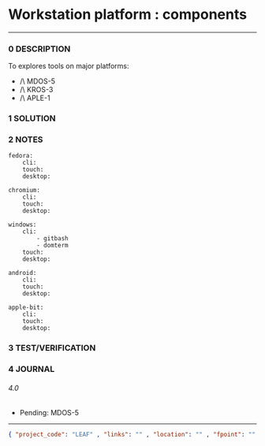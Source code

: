 # Workstation platform : components
--------------------------------
### 0 DESCRIPTION

To explores tools on major platforms:

- /\ MDOS-5
- /\ KROS-3
- /\ APLE-1

### 1 SOLUTION


### 2 NOTES
```
fedora:
    cli:
    touch:
    desktop:

chromium:
    cli:
    touch:
    desktop:

windows:
    cli:
        - gitbash
        - domterm
    touch:
    desktop:

android:
    cli:
    touch:
    desktop:

apple-bit:
    cli:
    touch:
    desktop:
```

### 3 TEST/VERIFICATION


### 4 JOURNAL

###### 4.0
- Pending: MDOS-5


--------------------------------
```json
{ "project_code": "LEAF" , "links": "" , "location": "" , "fpoint": "" }
```
